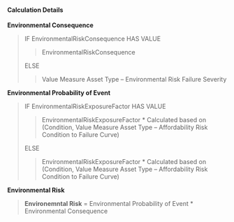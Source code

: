 
#### Calculation Details

**Environmental Consequence**

> IF EnvironmentalRiskConsequence HAS VALUE
>
>> EnvironmentalRiskConsequence
>
> ELSE
>
>> Value Measure Asset Type – Environmental Risk Failure Severity

**Environmental Probability of Event**

> IF EnvironmentalRiskExposureFactor HAS VALUE
>
>> EnvironmentalRiskExposureFactor * Calculated based on (Condition, Value Measure Asset Type – Affordability Risk Condition to Failure Curve)
>
> ELSE
>
>> EnvironmentalRiskExposureFactor * Calculated based on (Condition, Value Measure Asset Type – Affordability Risk Condition to Failure Curve)

**Environmental Risk**

> **Environemntal Risk** = Environmental Probability of Event * Environmental Consequence
